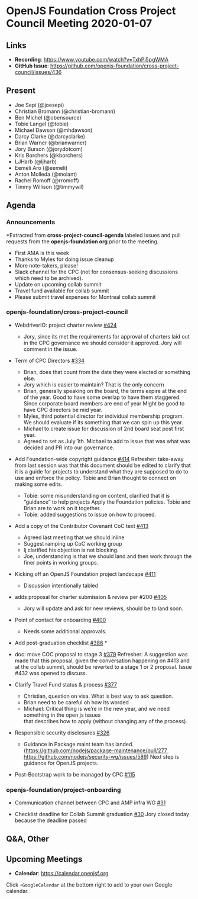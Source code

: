 # OpenJS Foundation Cross Project Council Meeting 2020-01-07

## Links

* **Recording**: https://www.youtube.com/watch?v=TxhPi5pgWMA
* **GitHub Issue**: https://github.com/openjs-foundation/cross-project-council/issues/436

## Present

* Joe Sepi (@joesepi)
* Christian Bromann (@christian-bromann)
* Ben Michel (@obensource)
* Tobie Langel (@tobie)
* Michael Dawson (@mhdawson)
* Darcy Clarke (@darcyclarke)
* Brian Warner (@brianwarner)
* Jory Burson (@jorydotcom)
* Kris Borchers (@kborchers)
* LJHarb (@ljharb)
* Eemeli Aro (@eemeli)
* Anton Molleda (@molant)
* Rachel Romoff (@rromoff)
* Timmy Willison (@timmywil)

## Agenda

### Announcements

*Extracted from **cross-project-council-agenda** labeled issues and pull requests from the **openjs-foundation org** prior to the meeting.

* First AMA is this week
* Thanks to Myles for doing issue cleanup
* More note-takers, please!
* Slack channel for the CPC (not for consensus-seeking discussions which need to be archived).
* Update on upcoming collab summit
* Travel fund available for collab summit
* Please submit travel expenses for Montreal collab summit

### openjs-foundation/cross-project-council

* WebdriverIO: project charter review [#424](https://github.com/openjs-foundation/cross-project-council/issues/424)
  * Jory, since its met the requirements for approval of charters laid out in the CPC governance 
    we should consider it approved.  Jory will comment in the issue.

* Term of CPC Directors
[#334](https://github.com/openjs-foundation/cross-project-council/issues/334)
  * Brian, does that count from the date they were elected or something else.
  * Jory which is easier to maintain? That is the only concern
  * Brian, generally speaking on the board, the terms expire at the end of the year. Good to have
    some overlap to have them staggered.  Since corporate board members are end of year
    Might be good to have CPC directors be mid year.
  * Myles, third potential director for individual membership program.  We should evaluate if its
    something that we can spin up this year. 
  * Michael to create issue for discussion of 2nd board seat post first year.
  * Agreed to set as July 1th. Michael to add to issue that was what was decided and PR into our 
    governance.

* Add Foundation-wide copyright guidance [#414](https://github.com/openjs-foundation/cross-project-council/pull/414)
Refresher: take-away from last session was that this document should be edited to clarify that it is a guide for projects to understand what they are supposed to do to use and enforce the policy. Tobie and Brian thought to connect on making some edits.
  * Tobie: some misunderstanding on content, clarified that it is “guidance” to help projects
    Apply the Foundation policies.  Tobie and Brian are to work on it together.
  * Tobie: added suggestions to issue on how to proceed.

* Add a copy of the Contributor Covenant CoC text [#413](https://github.com/openjs-foundation/cross-project-council/pull/413)
  * Agreed last meeting that we should inline
  * Suggest ramping up CoC working group
  * lj clarified his objection is not blocking.
  * Joe, understanding is that we should land and then work through the finer points in working 
    groups.

* Kicking off an OpenJS Foundation project landscape [#411](https://github.com/openjs-foundation/cross-project-council/issues/411)
  * Discussion intentionally tabled

* adds proposal for charter submission & review per #200 [#405](https://github.com/openjs-foundation/cross-project-council/pull/405)
  * Jory will update and ask for new reviews, should be to land soon.

* Point of contact for onboarding [#400](https://github.com/openjs-foundation/cross-project-council/issues/400)
  * Needs some additional approvals.

* Add post-graduation checklist [#386](https://github.com/openjs-foundation/cross-project-council/pull/386)
  * 

* doc: move COC proposal to stage 3 [#379](https://github.com/openjs-foundation/cross-project-council/pull/379)
Refresher: A suggestion was made that this proposal, given the conversation happening on #413 and at the collab summit, should be reverted to a stage 1 or 2 proposal. Issue #432 was opened to discuss.

* Clarify Travel Fund status & process [#377](https://github.com/openjs-foundation/cross-project-council/issues/377)
  * Christian, question on visa.  What is best way to ask question.
  * Brian need to be careful oh how its worded
  * Michael: Critical thing is we’re in the new year, and we need something in the open js issues  
    that describes how to apply (without changing any of the process).

* Responsible security disclosures [#326](https://github.com/openjs-foundation/cross-project-council/issues/326)
  * Guidance in Package maint team has landed. (https://github.com/nodejs/package-maintenance/pull/277 https://github.com/nodejs/security-wg/issues/589)  Next step is guidance for OpenJS projects.

* Post-Bootstrap work to be managed by CPC [#115](https://github.com/openjs-foundation/cross-project-council/issues/115)


### openjs-foundation/project-onboarding

* Communication channel between CPC and AMP infra WG [#31](https://github.com/openjs-foundation/project-onboarding/issues/31)

* Checklist deadline for Collab Summit graduation [#30](https://github.com/openjs-foundation/project-onboarding/issues/30)
Jory closed today because the deadline passed




## Q&A, Other

## Upcoming Meetings

* **Calendar**: https://calendar.openjsf.org

Click `+GoogleCalendar` at the bottom right to add to your own Google calendar.


